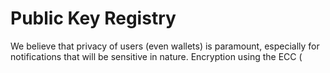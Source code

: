 # Public Key Registry

We believe that privacy of users \(even wallets\) is paramount, especially for notifications that will be sensitive in nature. Encryption using the ECC \(


